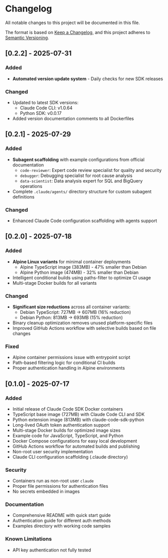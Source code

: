 # Changelog

All notable changes to this project will be documented in this file.

The format is based on [Keep a Changelog](https://keepachangelog.com/en/1.0.0/),
and this project adheres to [Semantic Versioning](https://semver.org/spec/v2.0.0.html).

## [0.2.2] - 2025-07-31

### Added
- **Automated version update system** - Daily checks for new SDK releases

### Changed
- Updated to latest SDK versions:
  - Claude Code CLI: v1.0.64
  - Python SDK: v0.0.17
- Added version documentation comments to all Dockerfiles

## [0.2.1] - 2025-07-29

### Added
- **Subagent scaffolding** with example configurations from official documentation
  - `code-reviewer`: Expert code review specialist for quality and security
  - `debugger`: Debugging specialist for root cause analysis
  - `data-scientist`: Data analysis expert for SQL and BigQuery operations
- Complete `.claude/agents/` directory structure for custom subagent definitions

### Changed
- Enhanced Claude Code configuration scaffolding with agents support

## [0.2.0] - 2025-07-18

### Added
- **Alpine Linux variants** for minimal container deployments
  - Alpine TypeScript image (383MB) - 47% smaller than Debian
  - Alpine Python image (474MB) - 32% smaller than Debian
- Intelligent conditional builds using paths-filter to optimize CI usage
- Multi-stage Docker builds for all variants

### Changed
- **Significant size reductions** across all container variants:
  - Debian TypeScript: 727MB → 607MB (16% reduction)
  - Debian Python: 813MB → 693MB (15% reduction)
- Binary cleanup optimization removes unused platform-specific files
- Improved GitHub Actions workflow with selective builds based on file changes

### Fixed
- Alpine container permissions issue with entrypoint script
- Path-based filtering logic for conditional CI builds
- Proper authentication handling in Alpine environments

## [0.1.0] - 2025-07-17

### Added
- Initial release of Claude Code SDK Docker containers
- TypeScript base image (727MB) with Claude Code CLI and SDK
- Python extension image (813MB) with claude-code-sdk-python
- Long-lived OAuth token authentication support
- Multi-stage Docker builds for optimized image sizes
- Example code for JavaScript, TypeScript, and Python
- Docker Compose configurations for easy local development
- GitHub Actions workflow for automated builds and publishing
- Non-root user security implementation
- Claude CLI configuration scaffolding (.claude directory)

### Security
- Containers run as non-root user `claude`
- Proper file permissions for authentication files
- No secrets embedded in images

### Documentation
- Comprehensive README with quick start guide
- Authentication guide for different auth methods
- Examples directory with working code samples

### Known Limitations
- API key authentication not fully tested